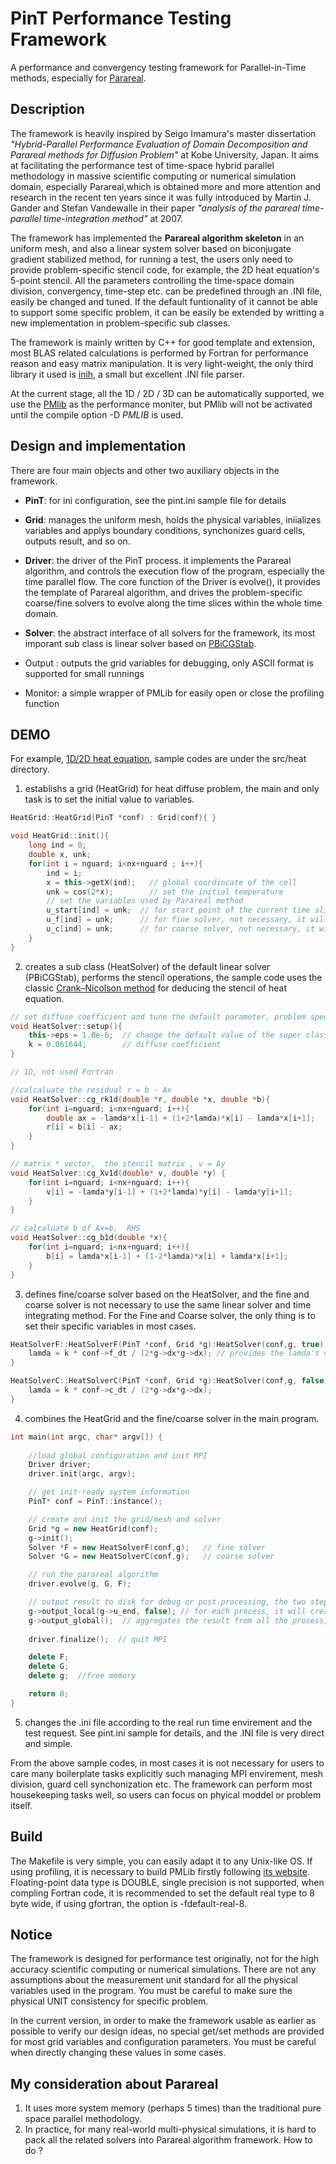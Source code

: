# PinT Performance Testing Framework

A performance and convergency testing framework for Parallel-in-Time methods, especially for [Parareal](https://en.wikipedia.org/wiki/Parareal).

## Description

The framework is heavily inspired by Seigo Imamura's master dissertation *"Hybrid-Parallel Performance Evaluation of Domain Decomposition and Parareal methods for Diffusion Problem"* at Kobe University, Japan. It aims at facilitating the performance test of time-space hybrid parallel methodology in massive scientific computing or numerical simulation domain, especially Parareal,which is obtained more and more attention and research in the recent ten years since it was fully introduced by Martin J. Gander and Stefan Vandewalle in their paper *"analysis of the parareal time-parallel time-integration method"* at 2007.

The framework has implemented the **Parareal algorithm skeleton** in an uniform mesh, and also a linear system solver based on biconjugate gradient stabilized method, for running a test, the users only need to provide problem-specific stencil code, for example, the 2D heat equation's 5-point stencil. All the parameters controlling the time-space domain division, convergency, time-step etc. can be  predefined through an .INI file, easily be changed and tuned. If the default funtionality of it cannot be able to support some specific problem, it can be easily be extended by writting a new implementation in problem-specific sub classes. 

The framework is mainly written by C++ for good template and extension, most BLAS related calculations is performed by Fortran for performance reason and easy matrix manipulation. It is very light-weight, the only third library it used is [inih](https://github.com/benhoyt/inih), a small but excellent .INI file parser. 

At the current stage, all the 1D / 2D / 3D can be automatically supported, we use the [PMlib](https://github.com/avr-aics-riken/PMlib) as the performance moniter, but PMlib will not be activated until the compile option -D _PMLIB_ is used.

## Design and implementation 

There are four main objects and other two auxiliary objects in the framework.
- **PinT**: for ini configuration, see the pint.ini sample file for details
- **Grid**: manages the uniform mesh, holds the physical variables, iniializes variables and applys boundary conditions, synchonizes guard cells, outputs result, and so on. 
- **Driver**: the driver of the PinT process. it implements the Parareal algorithm, and controls the execution flow of the program, especially the time parallel flow. The core function of the Driver is evolve(), it provides the template of Parareal algorithm, and drives the problem-specific coarse/fine solvers to evolve along the time slices within the whole time domain.    
- **Solver**: the abstract interface of all solvers for the framework, its most imporant sub class is linear solver based on [PBiCGStab](https://en.wikipedia.org/wiki/Biconjugate_gradient_stabilized_method).

- Output : outputs the grid variables for debugging, only ASCII format is supported for small runnings
- Monitor: a simple wrapper of PMLib for easily open or close the profiling function

## DEMO

For example, [1D/2D heat equation](https://commons.wikimedia.org/wiki/File:Heatequation_exampleB.gif), sample codes are under the src/heat directory.

1. establishs a grid (HeatGrid) for heat diffuse problem, the main and only task is to set the initial value to variables.

```c++
HeatGrid::HeatGrid(PinT *conf) : Grid(conf){ } 

void HeatGrid::init(){
    long ind = 0;
    double x, unk;
    for(int i = nguard; i<nx+nguard ; i++){
        ind = i;
        x = this->getX(ind);   // global coordincate of the cell
        unk = cos(2*x);        // set the initial temperature
        // set the variables used by Parareal method 
        u_start[ind] = unk;  // for start point of the current time slice
        u_f[ind] = unk;      // for fine solver, not necessary, it will be also set automatically   
        u_c[ind] = unk;      // for coarse solver, not necessary, it will be also set automatically    
    }
}
```
2. creates a sub class (HeatSolver) of the default linear solver (PBiCGStab), performs the stencil operations, the sample code uses the classic [Crank–Nicolson method](https://en.wikipedia.org/wiki/Crank%E2%80%93Nicolson_method) for deducing the stencil of heat equation.

```c++
// set diffuse coefficient and tune the default parameter, problem specific
void HeatSolver::setup(){
    this->eps = 1.0e-6;  // change the default value of the super class
    k = 0.061644;        // diffuse coefficient 
}

// 1D, not used Fortran

//calcaluate the residual r = b - Ax
void HeatSolver::cg_rk1d(double *r, double *x, double *b){
    for(int i=nguard; i<nx+nguard; i++){
        double ax = -lamda*x[i-1] + (1+2*lamda)*x[i] - lamda*x[i+1];  
        r[i] = b[i] - ax;
    }
}

// matrix * vector,  the stencil matrix , v = Ay
void HeatSolver::cg_Xv1d(double* v, double *y) {
    for(int i=nguard; i<nx+nguard; i++){
        v[i] = -lamda*y[i-1] + (1+2*lamda)*y[i] - lamda*y[i+1];
    }
}

// calcaluate b of Ax=b,  RHS
void HeatSolver::cg_b1d(double *x){
    for(int i=nguard; i<nx+nguard; i++){
        b[i] = lamda*x[i-1] + (1-2*lamda)*x[i] + lamda*x[i+1]; 
    }
}

```
3. defines fine/coarse solver based on the HeatSolver, and the fine and coarse solver is not necessary to use the same linear solver and time integrating method. For the Fine and Coarse solver, the only thing is to set their specific variables in most cases. 

```c++
HeatSolverF::HeatSolverF(PinT *conf, Grid *g):HeatSolver(conf,g, true) {
    lamda = k * conf->f_dt / (2*g->dx*g->dx); // provides the lamda's value
}

HeatSolverC::HeatSolverC(PinT *conf, Grid *g):HeatSolver(conf,g, false){
    lamda = k * conf->c_dt / (2*g->dx*g->dx);
}
```

4. combines the HeatGrid and the fine/coarse solver in the main program.

```c++
int main(int argc, char* argv[]) {
    
    //load global configuration and init MPI  
    Driver driver;
    driver.init(argc, argv);

    // get init-ready system information
    PinT* conf = PinT::instance();

    // create and init the grid/mesh and solver 
    Grid *g = new HeatGrid(conf);
    g->init();
    Solver *F = new HeatSolverF(conf,g);   // fine solver 
    Solver *G = new HeatSolverC(conf,g);   // coarse solver

    // run the parareal algorithm 
    driver.evolve(g, G, F);

    // output result to disk for debug or post-processing, the two steps is not necessary for performance test. 
    g->output_local(g->u_end, false); // for each process, it will create a unique file
    g->output_global();  // aggregates the result from all the process, and dumps out to one file.
    
    driver.finalize();  // quit MPI 

    delete F;  
    delete G;
    delete g;  //free memory

    return 0;
}

```
5. changes the .ini file according to the real run time envirement and the test request. See pint.ini sample for details, and the .INI file is very direct and simple. 



From the above sample codes, in most cases it is not necessary for users to care many boilerplate tasks explicitly such managing MPI envirement, mesh division, guard cell synchonization etc. The framework can perform most housekeeping tasks well, so users can focus on phyical moddel or problem itself.  

## Build

The Makefile is very simple, you can easily adapt it to any Unix-like OS.
If using profiling, it is necessary to build PMLib firstly following [its website](https://github.com/avr-aics-riken/PMlib).
Floating-point data type is DOUBLE, single precision is not supported, when compling Fortran code, it is recommended to set the default real type to 8 byte wide, if using gfortran, the option is -fdefault-real-8. 

## Notice 

The framework is designed for performance test originally, not for the high accuracy scientific computing or numerical simulations. There are not any assumptions about the measurement unit standard for all the physical variables used in the program. You must be careful to make sure the physical UNIT consistency for specific problem.  

In the current version, in order to make the framework usable as earlier as possible to verify our design ideas, no special get/set methods are provided for most grid variables and configuration parameters. You must be careful when directly changing these values in some cases.     

## My consideration about Parareal

1. It uses more system memory (perhaps 5 times) than the traditional pure space parallel methodology. 
2. In practice, for many real-world multi-physical simulations, it is hard to pack all the related solvers into Parareal algorithm framework. How to do ?   


